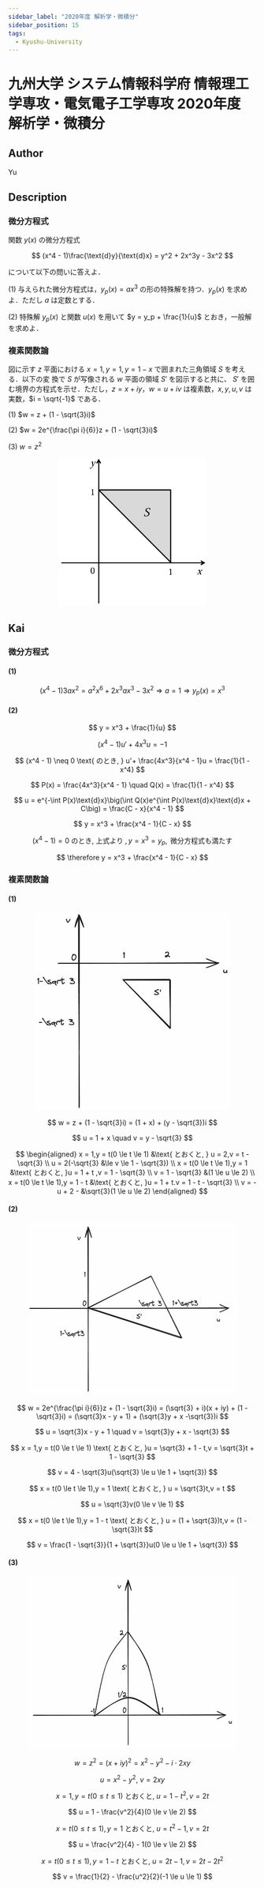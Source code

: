 ```yaml
---
sidebar_label: "2020年度 解析学・微積分"
sidebar_position: 15
tags:
  - Kyushu-University
---
```

# 九州大学 システム情報科学府 情報理工学専攻・電気電子工学専攻 2020年度 解析学・微積分

## **Author**
Yu

## **Description**
### 微分方程式
関数 $y(x)$ の微分方程式

$$
(x^4 - 1)\frac{\text{d}y}{\text{d}x} = y^2 + 2x^3y - 3x^2
$$

について以下の問いに答えよ．

(1) 与えられた微分方程式は，$y_p(x) = ax^3$ の形の特殊解を持つ．$y_p(x)$ を求めよ．ただし $a$
は定数とする．

(2) 特殊解 $y_p(x)$ と関数 $u(x)$ を用いて $y = y_p + \frac{1}{u}$ とおき，一般解を求めよ．

### 複素関数論
図に示す $z$ 平面における $x = 1, y = 1, y = 1 − x$ で囲まれた三角領域 $S$ を考える．以下の変
換で $S$ が写像される $w$ 平面の領域 $S'$ を図示すると共に、 $S'$ を囲む境界の方程式を示せ．ただし，$z = x + iy，w = u + iv$ は複素数，$x, y, u, v$ は実数，$i = \sqrt{-1}$ である．

(1)
$w = z + (1 - \sqrt{3}i)$

(2)
$w = 2e^{\frac{\pi i}{6}}z + (1 - \sqrt{3}i)$

(3)
$w = z^2$

<figure style="text-align:center;">
  <img src="https://raw.githubusercontent.com/Myyura/the_kai_project_assets/main/kakomonn/kyushu_university/ISEE/kyotsu_2020_analysis_calculus_p1.png" width="300" height="300" alt=""/>
</figure>

## **Kai** 
### 微分方程式
#### (1)

$$
(x^4 - 1)3ax^2 = a^2x^6 + 2x^3ax^3 - 3x^2 \Rightarrow a = 1 \Rightarrow y_p(x) = x^3
$$

#### (2)

$$
y = x^3 + \frac{1}{u}
$$

$$
(x^4 - 1)u' + 4x^3u = -1
$$

$$
(x^4 - 1) \neq 0 \text{ のとき, } u'+ \frac{4x^3}{x^4 - 1}u = \frac{1}{1 - x^4}
$$

$$
P(x) = \frac{4x^3}{x^4  - 1} \quad Q(x) = \frac{1}{1 - x^4}
$$

$$
u = e^{-\int P(x)\text{d}x}\big(\int Q(x)e^{\int P(x)\text{d}x}\text{d}x + C\big) = \frac{C - x}{x^4 - 1}
$$

$$
y = x^3 + \frac{x^4 - 1}{C - x}
$$

$$
(x^4 - 1) = 0\text{ のとき, 上式より }, y =  x^3 =y_p,\text{ 微分方程式も満たす }
$$

$$
\therefore y = x^3 + \frac{x^4 - 1}{C - x}
$$

### 複素関数論
#### (1)

<figure style="text-align:center;">
  <img src="https://raw.githubusercontent.com/Myyura/the_kai_project_assets/main/kakomonn/kyushu_university/ISEE/kyotsu_2020_analysis_calculus_p2.png" width="400" height="400" alt=""/>
</figure>

$$
w = z + (1 - \sqrt{3}i) = (1 + x) + (y - \sqrt{3})i
$$

$$
u = 1 + x \quad v = y - \sqrt{3}
$$

$$
\begin{aligned}
x = 1,y = t(0 \le t \le 1) &\text{ とおくと, } u = 2,v = t - \sqrt{3} \\
u = 2(-\sqrt{3} &\le v \le 1 - \sqrt{3}) \\
x = t(0 \le t \le 1),y = 1 &\text{ とおくと, }u = 1 + t ,v = 1 - \sqrt{3} \\
v = 1 - \sqrt{3} &(1 \le u \le 2) \\
x = t(0 \le t \le 1),y = 1 - t &\text{ とおくと, }u = 1 + t.v = 1 - t - \sqrt{3} \\
v = -u + 2 - &\sqrt{3}(1 \le u \le 2)
\end{aligned}
$$

#### (2)

<figure style="text-align:center;">
  <img src="https://raw.githubusercontent.com/Myyura/the_kai_project_assets/main/kakomonn/kyushu_university/ISEE/kyotsu_2020_analysis_calculus_p3.png" width="500" height="350" alt=""/>
</figure>

$$
w = 2e^{\frac{\pi i}{6}}z + (1 - \sqrt{3}i) = (\sqrt{3} + i)(x + iy) + (1 - \sqrt{3}i) = (\sqrt{3}x - y + 1) + (\sqrt{3}y + x -\sqrt{3})i
$$

$$
u = \sqrt{3}x - y + 1 \quad v = \sqrt{3}y + x - \sqrt{3}
$$

$$
x = 1,y = t(0 \le t \le 1) \text{ とおくと, }u = \sqrt{3} + 1 - t,v = \sqrt{3}t + 1 - \sqrt{3} 
$$

$$
v = 4 - \sqrt{3}u(\sqrt{3} \le u \le 1 + \sqrt{3})
$$

$$
x = t(0 \le t \le 1),y = 1 \text{ とおくと, } u = \sqrt{3}t,v = t
$$

$$
u = \sqrt{3}v(0 \le v \le 1)
$$

$$
x = t(0 \le t \le 1),y = 1 - t \text{ とおくと, } u = (1 + \sqrt{3})t,v = (1 - \sqrt{3})t
$$

$$
v = \frac{1 - \sqrt{3}}{1 + \sqrt{3}}u(0 \le u \le 1 + \sqrt{3})
$$

#### (3)

<figure style="text-align:center;">
  <img src="https://raw.githubusercontent.com/Myyura/the_kai_project_assets/main/kakomonn/kyushu_university/ISEE/kyotsu_2020_analysis_calculus_p4.png" width="500" height="350" alt=""/>
</figure>

$$
w = z^2  = (x + iy)^2 = x^2 - y^2 - i \cdot 2xy
$$

$$
u = x^2 - y^2, \ v = 2xy
$$

$$
x = 1,y = t(0 \le t \le 1) \text{ とおくと, } u = 1 - t^2,v = 2t
$$

$$
u = 1 - \frac{v^2}{4}(0 \le v \le 2)
$$

$$
x = t(0 \le t \le 1),y = 1 \text{ とおくと, } u = t^2 - 1,v = 2t
$$

$$
u = \frac{v^2}{4} - 1(0 \le v \le 2)
$$

$$
x = t(0 \le t \le 1),y = 1 - t \text{ とおくと, } u = 2t - 1,v = 2t - 2t^2
$$

$$
v = \frac{1}{2} - \frac{u^2}{2}(-1 \le u \le 1)
$$